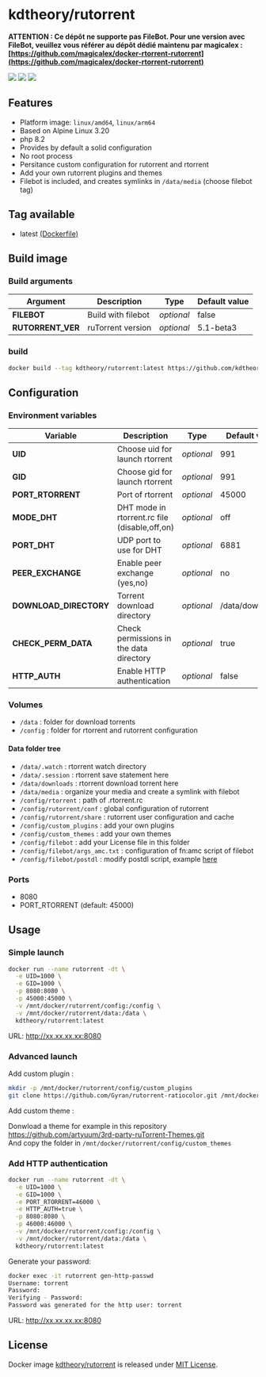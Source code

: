 # kdtheory/rutorrent

**ATTENTION : Ce dépôt ne supporte pas FileBot. Pour une version avec FileBot, veuillez vous référer au dépôt dédié maintenu par magicalex : [https://github.com/magicalex/docker-rtorrent-rutorrent](https://github.com/magicalex/docker-rtorrent-rutorrent)**

[![](https://github.com/kdtheory/docker-rutorrent/workflows/build/badge.svg)](https://github.com/kdtheory/docker-rutorrent/actions)
[![](https://img.shields.io/docker/pulls/kdtheory/rutorrent)](https://hub.docker.com/r/kdtheory/rutorrent)
[![](https://img.shields.io/docker/stars/kdtheory/rutorrent)](https://hub.docker.com/r/kdtheory/rutorrent)

## Features

 - Platform image: `linux/amd64`, `linux/arm64`
 - Based on Alpine Linux 3.20
 - php 8.2
 - Provides by default a solid configuration
 - No root process
 - Persitance custom configuration for rutorrent and rtorrent
 - Add your own rutorrent plugins and themes
 - Filebot is included, and creates symlinks in `/data/media` (choose filebot tag)

## Tag available

 - latest [(Dockerfile)](https://github.com/kdtheory/docker-rutorrent/blob/master/Dockerfile)

## Build image

### Build arguments

| Argument | Description | Type | Default value |
| -------- | ----------- | ---- | ------------- |
| **FILEBOT** | Build with filebot | *optional* | false
| **RUTORRENT_VER** | ruTorrent version | *optional* | 5.1-beta3

### build

```sh
docker build --tag kdtheory/rutorrent:latest https://github.com/kdtheory/docker-rutorrent.git
```


## Configuration

### Environment variables

| Variable | Description | Type | Default value |
| -------- | ----------- | ---- | ------------- |
| **UID** | Choose uid for launch rtorrent | *optional* | 991
| **GID** | Choose gid for launch rtorrent | *optional* | 991
| **PORT_RTORRENT** | Port of rtorrent | *optional* | 45000
| **MODE_DHT** | DHT mode in rtorrent.rc file (disable,off,on) | *optional* | off
| **PORT_DHT** | UDP port to use for DHT | *optional* | 6881
| **PEER_EXCHANGE** | Enable peer exchange (yes,no) | *optional* | no
| **DOWNLOAD_DIRECTORY** | Torrent download directory | *optional* | /data/downloads
| **CHECK_PERM_DATA** | Check permissions in the data directory | *optional* | true
| **HTTP_AUTH** | Enable HTTP authentication | *optional* | false

### Volumes

 - `/data` : folder for download torrents
 - `/config` : folder for rtorrent and rutorrent configuration

#### Data folder tree

 - `/data/.watch` : rtorrent watch directory
 - `/data/.session` : rtorrent save statement here
 - `/data/downloads` : rtorrent download torrent here
 - `/data/media` : organize your media and create a symlink with filebot
 - `/config/rtorrent` : path of .rtorrent.rc
 - `/config/rutorrent/conf` : global configuration of rutorrent
 - `/config/rutorrent/share` : rutorrent user configuration and cache
 - `/config/custom_plugins` : add your own plugins
 - `/config/custom_themes` : add your own themes
 - `/config/filebot` : add your License file in this folder
 - `/config/filebot/args_amc.txt` : configuration of fn:amc script of filebot
 - `/config/filebot/postdl` : modify postdl script, example [here](https://github.com/kdtheory/docker-rutorrent/blob/master/rootfs/usr/local/bin/postdl)

### Ports

 - 8080
 - PORT_RTORRENT (default: 45000)

## Usage

### Simple launch

```sh
docker run --name rutorrent -dt \
  -e UID=1000 \
  -e GID=1000 \
  -p 8080:8080 \
  -p 45000:45000 \
  -v /mnt/docker/rutorrent/config:/config \
  -v /mnt/docker/rutorrent/data:/data \
  kdtheory/rutorrent:latest
```

URL: http://xx.xx.xx.xx:8080

### Advanced launch

Add custom plugin :

```sh
mkdir -p /mnt/docker/rutorrent/config/custom_plugins
git clone https://github.com/Gyran/rutorrent-ratiocolor.git /mnt/docker/rutorrent/config/custom_plugins/ratiocolor
```

Add custom theme :

Donwload a theme for example in this repository https://github.com/artyuum/3rd-party-ruTorrent-Themes.git  
And copy the folder in `/mnt/docker/rutorrent/config/custom_themes`


### Add HTTP authentication

```sh
docker run --name rutorrent -dt \
  -e UID=1000 \
  -e GID=1000 \
  -e PORT_RTORRENT=46000 \
  -e HTTP_AUTH=true \
  -p 8080:8080 \
  -p 46000:46000 \
  -v /mnt/docker/rutorrent/config:/config \
  -v /mnt/docker/rutorrent/data:/data \
  kdtheory/rutorrent:latest
```

Generate your password:

```sh
docker exec -it rutorrent gen-http-passwd
Username: torrent
Password:
Verifying - Password:
Password was generated for the http user: torrent
```

URL: http://xx.xx.xx.xx:8080

## License

Docker image [kdtheory/rutorrent](https://hub.docker.com/r/kdtheory/rutorrent) is released under [MIT License](https://github.com/kdtheory/docker-rutorrent/blob/master/LICENSE).
